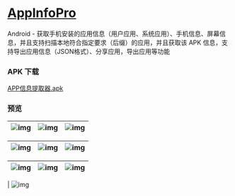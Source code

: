 # [AppInfoPro](https://github.com/afkT/Android/tree/master/AppInfoPro)

Android - 获取手机安装的应用信息（用户应用、系统应用）、手机信息、屏幕信息，并且支持扫描本地符合指定要求（后缀）的应用，并且获取该 APK 信息，支持导出应用信息（JSON格式）、分享应用，导出应用等功能


### APK 下载

[APP信息提取器.apk](https://raw.githubusercontent.com/afkT/Android/master/AppInfoPro/mdFile/APP%E4%BF%A1%E6%81%AF%E6%8F%90%E5%8F%96%E5%99%A8.apk)


### 预览

| ![img](https://raw.githubusercontent.com/afkT/Android/master/AppInfoPro/mdFile/img1.png) | ![img](https://raw.githubusercontent.com/afkT/Android/master/AppInfoPro/mdFile/img2.png) | ![img](https://raw.githubusercontent.com/afkT/Android/master/AppInfoPro/mdFile/img3.png) |
|:-|:-|:-|

| ![img](https://raw.githubusercontent.com/afkT/Android/master/AppInfoPro/mdFile/img4.png) | ![img](https://raw.githubusercontent.com/afkT/Android/master/AppInfoPro/mdFile/img5.png) | ![img](https://raw.githubusercontent.com/afkT/Android/master/AppInfoPro/mdFile/img6.png) |
|:-|:-|:-|

| ![img](https://raw.githubusercontent.com/afkT/Android/master/AppInfoPro/mdFile/img7.png) | ![img](https://raw.githubusercontent.com/afkT/Android/master/AppInfoPro/mdFile/img8.png) | ![img](https://raw.githubusercontent.com/afkT/Android/master/AppInfoPro/mdFile/img9.png) |
|:-|:-|:-|

| ![img](https://raw.githubusercontent.com/afkT/Android/master/AppInfoPro/mdFile/img10.png)
